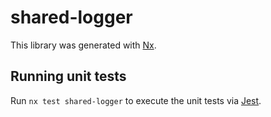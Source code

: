 # shared-logger

This library was generated with [Nx](https://nx.dev).

## Running unit tests

Run `nx test shared-logger` to execute the unit tests via [Jest](https://jestjs.io).
